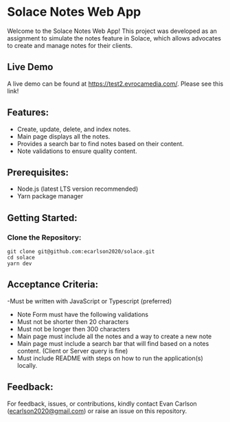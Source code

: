 # Solace Notes Web App
Welcome to the Solace Notes Web App! This project was developed as an assignment to simulate the notes feature in Solace, which allows advocates to create and manage notes for their clients.

## Live Demo
A live demo can be found at https://test2.evrocamedia.com/. Please see this link!

## Features:
- Create, update, delete, and index notes.
- Main page displays all the notes.
- Provides a search bar to find notes based on their content.
- Note validations to ensure quality content.

## Prerequisites:
- Node.js (latest LTS version recommended)
- Yarn package manager

## Getting Started:
### Clone the Repository:
```
git clone git@github.com:ecarlson2020/solace.git
cd solace
yarn dev
```

## Acceptance Criteria:
-Must be written with JavaScript or Typescript (preferred)
- Note Form must have the following validations
- Must not be shorter then 20 characters
- Must not be longer then 300 characters
- Main page must include all the notes and a way to create a new note
- Main page must include a search bar that will find based on a notes content. (Client or Server query is fine)
- Must include README with steps on how to run the application(s) locally.

## Feedback:
For feedback, issues, or contributions, kindly contact Evan Carlson (ecarlson2020@gmail.com) or raise an issue on this repository.
